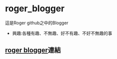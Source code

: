 # roger_blogger

這是Roger github之中的Blogger
* 興趣:各種有趣、不無趣、好不有趣、不好不無趣的事

## [roger blogger](https://rogerphysical.github.io/roger_blogger/)連結
